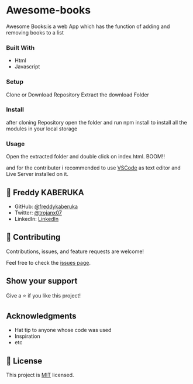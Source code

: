 # Awesome-books

 Awesome Books:is a web App which has the function of adding and removing books to a list

 ### Built With

 - Html
 - Javascript
### Setup

Clone or Download Repository
Extract the download Folder

### Install

after cloning Repository open the folder and run npm install to install all the modules in your local storage

### Usage

Open the extracted folder and double click on index.html. BOOM!!

and for the contributer i recommended to use [VSCode](https://code.visualstudio.com/) as text editor and Live Server installed on it.

## 👤 **Freddy KABERUKA**

- GitHub: [@freddykaberuka](https://github.com/freddykaberuka)
- Twitter: [@trojanx07](https://twitter.com/trojanx07)
- LinkedIn: [LinkedIn](https://www.linkedin.com/in/kaberuka-freddy-853b08153/)

## 🤝 Contributing

Contributions, issues, and feature requests are welcome!

Feel free to check the [issues page](../../issues/).

## Show your support

Give a ⭐️ if you like this project!

## Acknowledgments

- Hat tip to anyone whose code was used
- Inspiration
- etc
## 📝 License

This project is [MIT](./MIT.md) licensed.

